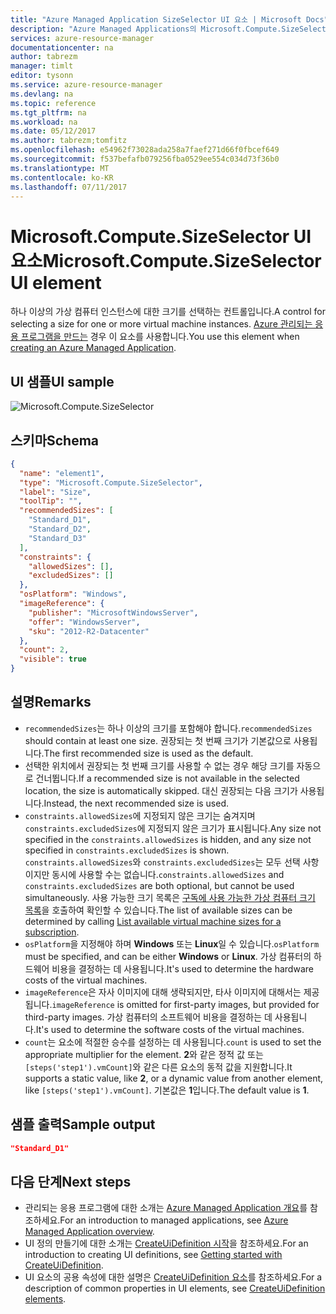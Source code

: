 ```yaml
---
title: "Azure Managed Application SizeSelector UI 요소 | Microsoft Docs"
description: "Azure Managed Applications의 Microsoft.Compute.SizeSelector UI 요소에 대해 설명합니다."
services: azure-resource-manager
documentationcenter: na
author: tabrezm
manager: timlt
editor: tysonn
ms.service: azure-resource-manager
ms.devlang: na
ms.topic: reference
ms.tgt_pltfrm: na
ms.workload: na
ms.date: 05/12/2017
ms.author: tabrezm;tomfitz
ms.openlocfilehash: e54962f73028ada258a7faef271d66f0fbcef649
ms.sourcegitcommit: f537befafb079256fba0529ee554c034d73f36b0
ms.translationtype: MT
ms.contentlocale: ko-KR
ms.lasthandoff: 07/11/2017
---
```

# <a name="microsoftcomputesizeselector-ui-element"></a><span data-ttu-id="54fbb-103">Microsoft.Compute.SizeSelector UI 요소</span><span class="sxs-lookup"><span data-stu-id="54fbb-103">Microsoft.Compute.SizeSelector UI element</span></span>
<span data-ttu-id="54fbb-104">하나 이상의 가상 컴퓨터 인스턴스에 대한 크기를 선택하는 컨트롤입니다.</span><span class="sxs-lookup"><span data-stu-id="54fbb-104">A control for selecting a size for one or more virtual machine instances.</span></span> <span data-ttu-id="54fbb-105">[Azure 관리되는 응용 프로그램을 만드는](managed-application-publishing.md) 경우 이 요소를 사용합니다.</span><span class="sxs-lookup"><span data-stu-id="54fbb-105">You use this element when [creating an Azure Managed Application](managed-application-publishing.md).</span></span>

## <a name="ui-sample"></a><span data-ttu-id="54fbb-106">UI 샘플</span><span class="sxs-lookup"><span data-stu-id="54fbb-106">UI sample</span></span>
![Microsoft.Compute.SizeSelector](./media/managed-application-elements/microsoft.compute.sizeselector.png)

## <a name="schema"></a><span data-ttu-id="54fbb-108">스키마</span><span class="sxs-lookup"><span data-stu-id="54fbb-108">Schema</span></span>
```json
{
  "name": "element1",
  "type": "Microsoft.Compute.SizeSelector",
  "label": "Size",
  "toolTip": "",
  "recommendedSizes": [
    "Standard_D1",
    "Standard_D2",
    "Standard_D3"
  ],
  "constraints": {
    "allowedSizes": [],
    "excludedSizes": []
  },
  "osPlatform": "Windows",
  "imageReference": {
    "publisher": "MicrosoftWindowsServer",
    "offer": "WindowsServer",
    "sku": "2012-R2-Datacenter"
  },
  "count": 2,
  "visible": true
}
```

## <a name="remarks"></a><span data-ttu-id="54fbb-109">설명</span><span class="sxs-lookup"><span data-stu-id="54fbb-109">Remarks</span></span>
- <span data-ttu-id="54fbb-110">`recommendedSizes`는 하나 이상의 크기를 포함해야 합니다.</span><span class="sxs-lookup"><span data-stu-id="54fbb-110">`recommendedSizes` should contain at least one size.</span></span> <span data-ttu-id="54fbb-111">권장되는 첫 번째 크기가 기본값으로 사용됩니다.</span><span class="sxs-lookup"><span data-stu-id="54fbb-111">The first recommended size is used as the default.</span></span>
- <span data-ttu-id="54fbb-112">선택한 위치에서 권장되는 첫 번째 크기를 사용할 수 없는 경우 해당 크기를 자동으로 건너뜁니다.</span><span class="sxs-lookup"><span data-stu-id="54fbb-112">If a recommended size is not available in the selected location, the size is automatically skipped.</span></span> <span data-ttu-id="54fbb-113">대신 권장되는 다음 크기가 사용됩니다.</span><span class="sxs-lookup"><span data-stu-id="54fbb-113">Instead, the next recommended size is used.</span></span>
- <span data-ttu-id="54fbb-114">`constraints.allowedSizes`에 지정되지 않은 크기는 숨겨지며 `constraints.excludedSizes`에 지정되지 않은 크기가 표시됩니다.</span><span class="sxs-lookup"><span data-stu-id="54fbb-114">Any size not specified in the `constraints.allowedSizes` is hidden, and any size not specified in `constraints.excludedSizes` is shown.</span></span>
<span data-ttu-id="54fbb-115">`constraints.allowedSizes`와 `constraints.excludedSizes`는 모두 선택 사항이지만 동시에 사용할 수는 없습니다.</span><span class="sxs-lookup"><span data-stu-id="54fbb-115">`constraints.allowedSizes` and `constraints.excludedSizes` are both optional, but cannot be used simultaneously.</span></span> <span data-ttu-id="54fbb-116">사용 가능한 크기 목록은 [구독에 사용 가능한 가상 컴퓨터 크기 목록](/rest/api/compute/virtualmachines/virtualmachines-list-sizes-region)을 호출하여 확인할 수 있습니다.</span><span class="sxs-lookup"><span data-stu-id="54fbb-116">The list of available sizes can be determined by calling [List available virtual machine sizes for a subscription](/rest/api/compute/virtualmachines/virtualmachines-list-sizes-region).</span></span>
- <span data-ttu-id="54fbb-117">`osPlatform`을 지정해야 하며 **Windows** 또는 **Linux**일 수 있습니다.</span><span class="sxs-lookup"><span data-stu-id="54fbb-117">`osPlatform` must be specified, and can be either **Windows** or **Linux**.</span></span> <span data-ttu-id="54fbb-118">가상 컴퓨터의 하드웨어 비용을 결정하는 데 사용됩니다.</span><span class="sxs-lookup"><span data-stu-id="54fbb-118">It's used to determine the hardware costs of the virtual machines.</span></span>
- <span data-ttu-id="54fbb-119">`imageReference`은 자사 이미지에 대해 생략되지만, 타사 이미지에 대해서는 제공됩니다.</span><span class="sxs-lookup"><span data-stu-id="54fbb-119">`imageReference` is omitted for first-party images, but provided for third-party images.</span></span> <span data-ttu-id="54fbb-120">가상 컴퓨터의 소프트웨어 비용을 결정하는 데 사용됩니다.</span><span class="sxs-lookup"><span data-stu-id="54fbb-120">It's used to determine the software costs of the virtual machines.</span></span>
- <span data-ttu-id="54fbb-121">`count`는 요소에 적절한 승수를 설정하는 데 사용됩니다.</span><span class="sxs-lookup"><span data-stu-id="54fbb-121">`count` is used to set the appropriate multiplier for the element.</span></span> <span data-ttu-id="54fbb-122">**2**와 같은 정적 값 또는 `[steps('step1').vmCount]`와 같은 다른 요소의 동적 값을 지원합니다.</span><span class="sxs-lookup"><span data-stu-id="54fbb-122">It supports a static value, like **2**, or a dynamic value from another element, like `[steps('step1').vmCount]`.</span></span> <span data-ttu-id="54fbb-123">기본값은 **1**입니다.</span><span class="sxs-lookup"><span data-stu-id="54fbb-123">The default value is **1**.</span></span>

## <a name="sample-output"></a><span data-ttu-id="54fbb-124">샘플 출력</span><span class="sxs-lookup"><span data-stu-id="54fbb-124">Sample output</span></span>
```json
"Standard_D1"
```

## <a name="next-steps"></a><span data-ttu-id="54fbb-125">다음 단계</span><span class="sxs-lookup"><span data-stu-id="54fbb-125">Next steps</span></span>
* <span data-ttu-id="54fbb-126">관리되는 응용 프로그램에 대한 소개는 [Azure Managed Application 개요](managed-application-overview.md)를 참조하세요.</span><span class="sxs-lookup"><span data-stu-id="54fbb-126">For an introduction to managed applications, see [Azure Managed Application overview](managed-application-overview.md).</span></span>
* <span data-ttu-id="54fbb-127">UI 정의 만들기에 대한 소개는 [CreateUiDefinition 시작](managed-application-createuidefinition-overview.md)을 참조하세요.</span><span class="sxs-lookup"><span data-stu-id="54fbb-127">For an introduction to creating UI definitions, see [Getting started with CreateUiDefinition](managed-application-createuidefinition-overview.md).</span></span>
* <span data-ttu-id="54fbb-128">UI 요소의 공용 속성에 대한 설명은 [CreateUiDefinition 요소](managed-application-createuidefinition-elements.md)를 참조하세요.</span><span class="sxs-lookup"><span data-stu-id="54fbb-128">For a description of common properties in UI elements, see [CreateUiDefinition elements](managed-application-createuidefinition-elements.md).</span></span>
